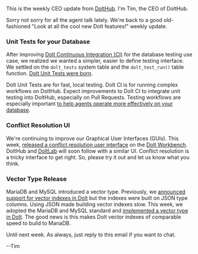 This is the weekly CEO update from [DoltHub](https://www.dolthub.com/). I'm Tim, the CEO of DoltHub. 

Sorry not sorry for all the agent talk lately. We're back to a good old-fashioned "Look at all the cool new Dolt features!" weekly update.

### Unit Tests for your Database

After improving [Dolt Continuous Integration (CI)](https://www.dolthub.com/blog/2025-08-01-updates-to-ci/) for the database testing use case, we realized we wanted a simpler, easier to define testing interface. We settled on the `dolt_tests` system table and the `dolt_test_run()` table function. [Dolt Unit Tests were born](https://www.dolthub.com/blog/2025-08-29-unit-testing-dolt-database/).  

Dolt Unit Tests are for fast, local testing. Dolt CI is for running complex workflows on DoltHub. Expect improvements to Dolt CI to integrate unit testing into DoltHub, especially on Pull Requests. Testing workflows are especially important [to help agents operate more effectively on your database](https://www.dolthub.com/blog/2025-08-06-agents-need-tests/).

### Conflict Resolution UI

We're continuing to improve our Graphical User Interfaces (GUIs). This week, [released a conflict resolution user interface](https://www.dolthub.com/blog/2025-09-02-resolving-conflicts-on-the-web/) on the [Dolt Workbench](https://github.com/dolthub/dolt-workbench). DoltHub and [DoltLab](https://www.doltlab.com) will soon follow with a similar UI. Conflict resolution is a tricky interface to get right. So, please try it out and let us know what you think.

### Vector Type Release

MariaDB and MySQL introduced a vector type. Previously, we [announced support for vector indexes in Dolt](https://www.dolthub.com/blog/2025-01-16-announcing-vector-indexes/) but the indexes were built on JSON type columns. Using JSON made building vector indexes slow. This week, we adopted the MariaDB and MySQL standard and [implemented a vector type in Dolt](https://www.dolthub.com/blog/2025-09-03-improving-vector-performance/). The good news is this makes Dolt vector indexes of comparable speed to build to MariaDB.

Until next week. As always, just reply to this email if you want to chat.

--Tim